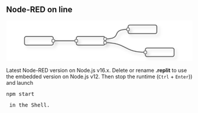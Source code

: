 ## Node-RED on line

![file](node-red-flow.png) 

Latest Node-RED version on Node.js v16.x.
Delete or rename <strong>.replit</strong> to use the embedded version on Node.js v12. Then stop the runtime (<code>Ctrl</code> + <code>Enter</code>)) and launch <pre>npm start<pre> in the Shell.
